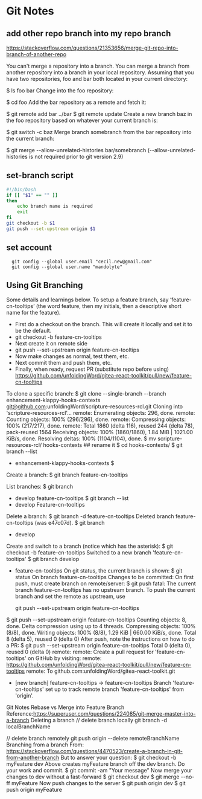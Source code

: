 # Git Notes

## add other repo branch into my repo branch

https://stackoverflow.com/questions/21353656/merge-git-repo-into-branch-of-another-repo

You can't merge a repository into a branch. You can merge a branch from another repository into a branch in your local repository. Assuming that you have two repositories, foo and bar both located in your current directory:

$ ls
foo bar
Change into the foo repository:

$ cd foo
Add the bar repository as a remote and fetch it:

$ git remote add bar ../bar
$ git remote update
Create a new branch baz in the foo repository based on whatever your current branch is:

$ git switch -c baz
Merge branch somebranch from the bar repository into the current branch:

$ git merge --allow-unrelated-histories bar/somebranch
(--allow-unrelated-histories is not required prior to git version 2.9)


## set-branch script

```sh
#!/bin/bash
if [[ "$1" == "" ]]
then
	echo branch name is required
	exit
fi
git checkout -b $1
git push --set-upstream origin $1

```

## set account

```
  git config --global user.email "cecil.new@gmail.com"
  git config --global user.name "mandolyte"
```


## Using Git Branching
Some details and learnings below. To setup a feature branch, say ‘feature-cn-tooltips’ (the word feature, then my initials, then a descriptive short name for the feature).
- First do a checkout on the branch. This will create it locally and set it to be the default.
- git checkout -b feature-cn-tooltips
- Next create it on remote side
- git push --set-upstream origin feature-cn-tooltips
- Now make changes as normal, test them, etc.
- Next commit them and push them, etc.
- Finally, when ready, request PR (substitute repo before using)
https://github.com/unfoldingWord/gitea-react-toolkit/pull/new/feature-cn-tooltips

To clone a specific branch:
$ git clone --single-branch --branch enhancement-klappy-hooks-contexts git@github.com:unfoldingWord/scripture-resources-rcl.git
Cloning into 'scripture-resources-rcl'...
remote: Enumerating objects: 296, done.
remote: Counting objects: 100% (296/296), done.
remote: Compressing objects: 100% (217/217), done.
remote: Total 1860 (delta 116), reused 244 (delta 78), pack-reused 1564
Receiving objects: 100% (1860/1860), 1.84 MiB | 1021.00 KiB/s, done.
Resolving deltas: 100% (1104/1104), done.
$ mv scripture-resources-rcl/ hooks-contexts ## rename it
$ cd hooks-contexts/
$ git branch --list
* enhancement-klappy-hooks-contexts
$



Create a branch:
$ git branch feature-cn-tooltips

List branches:
$ git branch
* develop
  feature-cn-tooltips
$ git branch --list
* develop
  Feature-cn-tooltips

Delete a branch:
$ git branch -d feature-cn-tooltips
Deleted branch feature-cn-tooltips (was e47c07d).
$ git branch
* develop

Create and switch to a branch (notice which has the asterisk):
$ git checkout -b feature-cn-tooltips
Switched to a new branch 'feature-cn-tooltips'
$ git branch
  develop
* feature-cn-tooltips
On git status, the current branch is shown:
$ git status
On branch feature-cn-tooltips
Changes to be committed:
On first push, must create branch on remote/server:
$ git push
fatal: The current branch feature-cn-tooltips has no upstream branch.
To push the current branch and set the remote as upstream, use      

    git push --set-upstream origin feature-cn-tooltips

$ git push --set-upstream origin feature-cn-tooltips
Counting objects: 8, done.
Delta compression using up to 4 threads.
Compressing objects: 100% (8/8), done.
Writing objects: 100% (8/8), 1.29 KiB | 660.00 KiB/s, done.
Total 8 (delta 5), reused 0 (delta 0)
After push, note the instructions on how to do a PR:
$ git push --set-upstream origin feature-cn-tooltips
Total 0 (delta 0), reused 0 (delta 0)
remote: 
remote: Create a pull request for 'feature-cn-tooltips' on GitHub by visiting:
remote:      https://github.com/unfoldingWord/gitea-react-toolkit/pull/new/feature-cn-tooltips
remote:
To github.com:unfoldingWord/gitea-react-toolkit.git
 * [new branch]      feature-cn-tooltips -> feature-cn-tooltips
Branch 'feature-cn-tooltips' set up to track remote branch 'feature-cn-tooltips' from 'origin'.

Git Notes
Rebase vs Merge into Feature Branch
Reference:https://superuser.com/questions/224085/git-merge-master-into-a-branch
Deleting a branch
// delete branch locally
git branch -d localBranchName

// delete branch remotely
git push origin --delete remoteBranchName
Branching from a branch
From: https://stackoverflow.com/questions/4470523/create-a-branch-in-git-from-another-branch
But to answer your question:
$ git checkout -b myFeature dev
Above creates myFeature branch off the dev branch. Do your work and commit.
$ git commit -am "Your message"
Now merge your changes to dev without a fast-forward
$ git checkout dev 
$ git merge --no-ff myFeature
Now push changes to the server
$ git push origin dev 
$ git push origin myFeature

